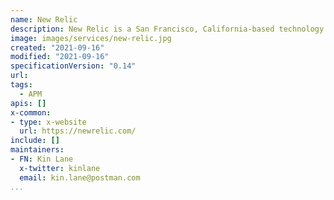 ```yaml
---
name: New Relic
description: New Relic is a San Francisco, California-based technology company which develops cloud-based software to help website and application owners track the performances of their services. 
image: images/services/new-relic.jpg
created: "2021-09-16"
modified: "2021-09-16"
specificationVersion: "0.14"
url: 
tags:
  - APM
apis: []
x-common:
- type: x-website
  url: https://newrelic.com/ 
include: []
maintainers:
- FN: Kin Lane
  x-twitter: kinlane
  email: kin.lane@postman.com
...
```

